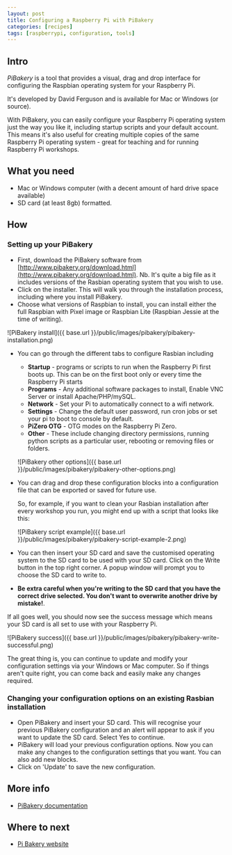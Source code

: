 ```yaml
---
layout: post
title: Configuring a Raspberry Pi with PiBakery
categories: [recipes]
tags: [raspberrypi, configuration, tools]
---
```


## Intro
_PiBakery_ is a tool that provides a visual, drag and drop interface for configuring the Raspbian operating system for your Raspberry Pi.

It's developed by David Ferguson and is available for Mac or Windows (or source).

With PiBakery, you can easily configure your Raspberry Pi operating system just the way you like it, including startup scripts and your default account. This means it's also useful for creating multiple copies of the same Raspberry Pi operating system - great for teaching and for running Raspberry Pi workshops.

## What you need

 - Mac or Windows computer (with a decent amount of hard drive space available)
 - SD card (at least 8gb) formatted.

## How

### Setting up your PiBakery
- First, download the PiBakery software from [http://www.pibakery.org/download.html](http://www.pibakery.org/download.html).
Nb. It's quite a big file as it includes versions of the Rasbian operating system that you wish to use.
- Click on the installer. This will walk you through the installation process, including where you install PiBakery.
- Choose what versions of Raspbian to install, you can install either the full Raspbian with Pixel image or Raspbian Lite (Raspbian Jessie at the time of writing).

![PiBakery install]({{ base.url }}/public/images/pibakery/pibakery-installation.png)

- You can go through the different tabs to configure Rasbian including

  - **Startup** - programs or scripts to run when the Raspberry Pi first boots up. This can be on the first boot only or every time the Raspberry Pi starts
  - **Programs** - Any additional software packages to install, Enable VNC Server or install Apache/PHP/mySQL.
  - **Network** - Set your Pi to automatically connect to a wifi network.
  - **Settings** - Change the default user password, run cron jobs or set your pi to boot to console by default.
  - **PiZero OTG** - OTG modes on the Raspberry Pi Zero.
  - **Other** - These include changing directory permissions, running python scripts as a particular user, rebooting or removing files or folders.

  ![PiBakery other options]({{ base.url }}/public/images/pibakery/pibakery-other-options.png)


- You can drag and drop these configuration blocks into a configuration file that can be exported or saved for future use.

  So, for example, if you want to clean your Rasbian installation after every workshop you run, you might end up with a script that looks like this:

  ![PiBakery script example]({{ base.url }}/public/images/pibakery/pibakery-script-example-2.png)

- You can then insert your SD card and save the customised operating system to the SD card to be used with your SD card. Click on the Write button in the top right corner. A popup window will prompt you to choose the SD card to write to.

- **Be extra careful when you're writing to the SD card that you have the correct drive selected. You don't want to overwrite another drive by mistake!**.

 If all goes well, you should now see the success message which means your SD card is all set to use with your Raspberry Pi.

   ![PiBakery success]({{ base.url }}/public/images/pibakery/pibakery-write-successful.png)

The great thing is, you can continue to update and modify your configuration settings via your Windows or Mac computer. So if things aren't quite right, you can come back and easily make any changes required.

### Changing your configuration options on an existing Rasbian installation
- Open PiBakery and insert your SD card. This will recognise your previous PiBakery configuration and an alert will appear to ask if you want to update the SD card. Select Yes to continue.  
- PiBakery will load your previous configuration options. Now you can make any changes to the configuration settings that you want. You can also add new blocks.  
- Click on 'Update' to save the new configuration.


## More info
- [PiBakery documentation](http://www.pibakery.org/docs/index.html)


## Where to next

- [Pi Bakery website](http://www.pibakery.org/)
